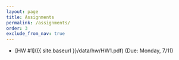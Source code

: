 ```yaml
---
layout: page
title: Assignments 
permalink: /assignments/
order: 3
exclude_from_nav: true
---
```


* [HW #1]({{ site.baseurl }}/data/hw/HW1.pdf) (Due: Monday, 7/11) 
